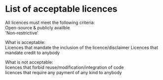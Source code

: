<h1>List of acceptable licences</h1>

All licences must meet the following criteria:  
Open-source & publicly availble  
'Non-restrictive'  

What is acceptable:  
Licences that mandate the inclusion of the licence/disclaimer 
Licences that mandate credit to anybody  


What is not acceptable:  
licences that forbid reuse/modification/integration of code  
licences that require any payment of any kind to anybody  
